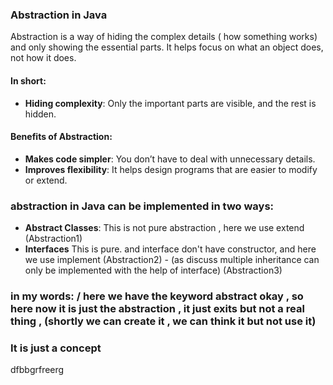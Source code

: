### Abstraction in Java

Abstraction is a way of hiding the complex details ( how something works) and only showing the essential parts. 
It helps focus on what an object does, not how it does.

#### In short:
- **Hiding complexity**: Only the important parts are visible, and the rest is hidden.

#### Benefits of Abstraction:
- **Makes code simpler**: You don’t have to deal with unnecessary details.
- **Improves flexibility**: It helps design programs that are easier to modify or extend.

### abstraction in Java can be implemented in two ways:

- **Abstract Classes**: This is not pure abstraction , here we use extend (Abstraction1)
- **Interfaces** This is pure. and interface don't have constructor, and here we use implement (Abstraction2) 
        - (as discuss multiple inheritance can only be implemented with the help of interface) (Abstraction3)

### in my words:  / here we have the keyword abstract okay , so here now it is just the abstraction , it just exits but not a real thing , (shortly we can create it , we can think it but not use it)

### It is just a concept 

dfbbgrfreerg
